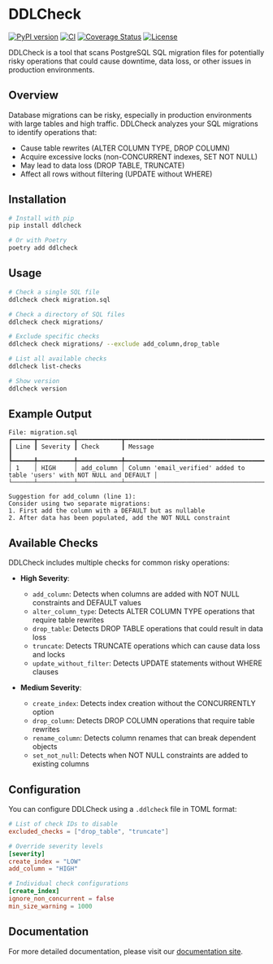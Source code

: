 # DDLCheck

[![PyPI version](https://img.shields.io/pypi/v/ddlcheck)](https://pypi.org/project/ddlcheck/)
[![CI](https://github.com/olirice/ddlcheck/actions/workflows/ci.yml/badge.svg)](https://github.com/olirice/ddlcheck/actions/workflows/ci.yml)
[![Coverage Status](https://coveralls.io/repos/github/olirice/ddlcheck/badge.svg?branch=main)](https://coveralls.io/github/olirice/ddlcheck?branch=main)
[![License](https://img.shields.io/badge/License-Apache_2.0-blue.svg)](https://opensource.org/licenses/Apache-2.0)

DDLCheck is a tool that scans PostgreSQL SQL migration files for potentially risky operations that could cause downtime, data loss, or other issues in production environments.

## Overview

Database migrations can be risky, especially in production environments with large tables and high traffic. DDLCheck analyzes your SQL migrations to identify operations that:

- Cause table rewrites (ALTER COLUMN TYPE, DROP COLUMN)
- Acquire excessive locks (non-CONCURRENT indexes, SET NOT NULL)
- May lead to data loss (DROP TABLE, TRUNCATE)
- Affect all rows without filtering (UPDATE without WHERE)

## Installation

```bash
# Install with pip
pip install ddlcheck

# Or with Poetry
poetry add ddlcheck
```

## Usage

```bash
# Check a single SQL file
ddlcheck check migration.sql

# Check a directory of SQL files
ddlcheck check migrations/

# Exclude specific checks
ddlcheck check migrations/ --exclude add_column,drop_table

# List all available checks
ddlcheck list-checks

# Show version
ddlcheck version
```

## Example Output

```
File: migration.sql
┏━━━━━━┳━━━━━━━━━━┳━━━━━━━━━━━━┳━━━━━━━━━━━━━━━━━━━━━━━━━━━━━━━━━━━━━━━━━━━━━━━━━━━━━━━━━━━━━━━━━━━━━━━━━━┓
┃ Line ┃ Severity ┃ Check      ┃ Message                                                                  ┃
┡━━━━━━╇━━━━━━━━━━╇━━━━━━━━━━━━╇━━━━━━━━━━━━━━━━━━━━━━━━━━━━━━━━━━━━━━━━━━━━━━━━━━━━━━━━━━━━━━━━━━━━━━━━━━┩
│ 1    │ HIGH     │ add_column │ Column 'email_verified' added to table 'users' with NOT NULL and DEFAULT │
└──────┴──────────┴────────────┴──────────────────────────────────────────────────────────────────────────┘

Suggestion for add_column (line 1):
Consider using two separate migrations:
1. First add the column with a DEFAULT but as nullable
2. After data has been populated, add the NOT NULL constraint
```

## Available Checks

DDLCheck includes multiple checks for common risky operations:

- **High Severity**:
  - `add_column`: Detects when columns are added with NOT NULL constraints and DEFAULT values
  - `alter_column_type`: Detects ALTER COLUMN TYPE operations that require table rewrites
  - `drop_table`: Detects DROP TABLE operations that could result in data loss
  - `truncate`: Detects TRUNCATE operations which can cause data loss and locks
  - `update_without_filter`: Detects UPDATE statements without WHERE clauses

- **Medium Severity**:
  - `create_index`: Detects index creation without the CONCURRENTLY option
  - `drop_column`: Detects DROP COLUMN operations that require table rewrites
  - `rename_column`: Detects column renames that can break dependent objects
  - `set_not_null`: Detects when NOT NULL constraints are added to existing columns

## Configuration

You can configure DDLCheck using a `.ddlcheck` file in TOML format:

```toml
# List of check IDs to disable
excluded_checks = ["drop_table", "truncate"]

# Override severity levels
[severity]
create_index = "LOW"
add_column = "HIGH"

# Individual check configurations
[create_index]
ignore_non_concurrent = false
min_size_warning = 1000
```

## Documentation

For more detailed documentation, please visit our [documentation site](https://olirice.github.io/ddlcheck).
